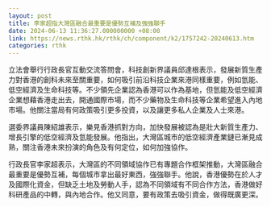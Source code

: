 ```yaml
---
layout: post
title: 李家超指大灣區融合最重要是優勢互補及強強聯手
date: 2024-06-13 11:36:27.000000000 +08:00
link: https://news.rthk.hk/rthk/ch/component/k2/1757242-20240613.htm
categories: rthk
---
```


立法會舉行行政長官互動交流答問會，科技創新界議員邱達根表示，發展新質生產力對香港的創科未來至關重要，如何吸引前沿科技企業來港同樣重要，例如氫能、低空經濟及生命科技等。不少領先企業認為香港可以作為基地，但氫能及低空經濟企業想藉香港走出去，開通國際市場，而不少藥物及生命科技等企業希望進入內地市場。他關注當局有何政策吸引更多投資，以及讓更多私人企業及人士來港。

選委界議員陳紹雄表示，樂見香港抓對方向，加快發展被認為是壯大新質生產力、增長引擎的低空經濟及氫能發展。他指出，大灣區城市的低空經濟產業鏈已漸見成熟，關注香港未來扮演的角色及有何定位，如何加強協作。

行政長官李家超表示，大灣區的不同領域協作已有專題合作框架推動，大灣區融合最重要是優勢互補，每個城市拿出最好東西，強強聯手。他說，香港優勢在於人才及國際化資金，但缺乏土地及勞動人手，認為不同領域有不同合作方法，香港做好科研產品的中轉，與內地合作。他又同意，要有政策去吸引資金，做得既廣更深。
